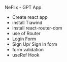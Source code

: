NeFlix - GPT App

- Create react app
- install Tiawind
- install react-router-dom
- use of Router
- Login Form
- Sign Up/ Sign In form
- form validation
- useRef Hook
